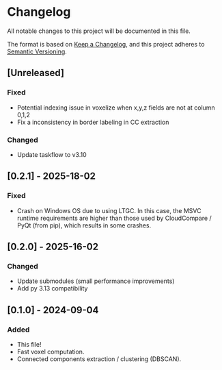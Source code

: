 # Changelog

All notable changes to this project will be documented in this file.

The format is based on [Keep a Changelog](https://keepachangelog.com/en/1.1.0/),
and this project adheres to [Semantic Versioning](https://semver.org/spec/v2.0.0.html).

## [Unreleased]

### Fixed
  - Potential indexing issue in voxelize when x,y,z fields are not at column 0,1,2
  - Fix a inconsistency in border labeling in CC extraction

### Changed
  - Update taskflow to v3.10

## [0.2.1] - 2025-18-02

### Fixed
  - Crash on Windows OS due to using LTGC.
  In this case, the MSVC runtime requirements are higher than those used by CloudCompare / PyQt (from pip), which results in some crashes.

## [0.2.0] - 2025-16-02

### Changed
  - Update submodules (small performance improvements)
  - Add py 3.13 compatibility

## [0.1.0] - 2024-09-04

### Added

- This file!
- Fast voxel computation.
- Connected components extraction / clustering (DBSCAN).
